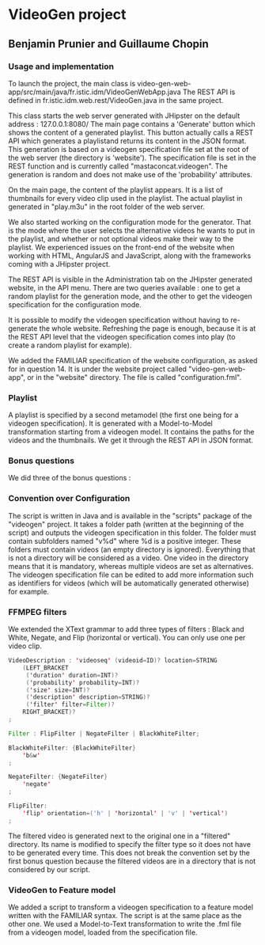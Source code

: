 # VideoGen project
## Benjamin Prunier and Guillaume Chopin

### Usage and implementation

To launch the project, the main class is video-gen-web-app/src/main/java/fr.istic.idm/VideoGenWebApp.java
The REST API is defined in fr.istic.idm.web.rest/VideoGen.java in the same project.

This class starts the web server generated with JHipster on the default address : 127.0.0.1:8080/
The main page contains a 'Generate' button which shows the content of a generated playlist.
This button actually calls a REST API which generates a playlistand returns its content in the JSON format. This generation is based on a videogen specification file set at the root of the web server (the directory is 'website'). The specification file is set in the REST function and is currently called "mastaconcat.videogen". The generation is random and does not make use of the 'probability' attributes.

On the main page, the content of the playlist appears. It is a list of thumbnails for every video clip used in the playlist. The actual playlist in generated in "play.m3u" in the root folder of the web server.

We also started working on the configuration mode for the generator. That is the mode where the user selects the alternative videos he wants to put in the playlist, and whether or not optional videos make their way to the playlist. We experienced issues on the front-end of the website when working with HTML, AngularJS and JavaScript, along with the frameworks coming with a JHipster project.

The REST API is visible in the Administration tab on the JHipster generated website, in the API menu. There are two queries available : one to get a random playlist for the generation mode, and the other to get the videogen specification for the configuration mode.

It is possible to modify the videogen specification without having to re-generate the whole website. Refreshing the page is enough, because it is at the REST API level that the videogen specification comes into play (to create a random playlist for example).

We added the FAMILIAR specification of the website configuration, as asked for in question 14. It is under the website project called "video-gen-web-app", or in the "website" directory. The file is called "configuration.fml".

### Playlist

A playlist is specified by a second metamodel (the first one being for a videogen specification). It is generated with a Model-to-Model transformation starting from a videogen model. It contains the paths for the videos and the thumbnails. We get it through the REST API in JSON format.

### Bonus questions

We did three of the bonus questions : 

### Convention over Configuration

The script is written in Java and is available in the "scripts" package of the "videogen" project. It takes a folder path (written at the beginning of the script) and outputs the videogen specification in this folder.
The folder must contain subfolders named "v%d" where %d is a positive integer. These folders must contain videos (an empty directory is ignored). Everything that is not a directory will be considered as a video. One video in the directory means that it is mandatory, whereas multiple videos are set as alternatives. The videogen specification file can be edited to add more information such as identifiers for videos (which will be automatically generated otherwise) for example.

### FFMPEG filters

We extended the XText grammar to add three types of filters : Black and White, Negate, and Flip (horizontal or vertical). You can only use one per video clip.
```java
VideoDescription : 'videoseq' (videoid=ID)? location=STRING
	(LEFT_BRACKET
	 ('duration' duration=INT)?
	 ('probability' probability=INT)?
	 ('size' size=INT)?
	 ('description' description=STRING)? 
	 ('filter' filter=Filter)?
	RIGHT_BRACKET)?
;

Filter : FlipFilter | NegateFilter | BlackWhiteFilter;

BlackWhiteFilter: {BlackWhiteFilter}
	'b&w'
;

NegateFilter: {NegateFilter}
	'negate'
;

FlipFilter:
	'flip' orientation=('h' | 'horizontal' | 'v' | 'vertical')
;
```
The filtered video is generated next to the original one in a "filtered" directory. Its name is modified to specify the filter type so it does not have to be generated every time. This does not break the convention set by the first bonus question because the filtered videos are in a directory that is not considered by our script.

### VideoGen to Feature model

We added a script to transform a videogen specification to a feature model written with the FAMILIAR syntax. The script is at the same place as the other one. We used a Model-to-Text transformation to write the .fml file from a videogen model, loaded from the specification file.